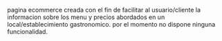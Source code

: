 pagina ecommerce creada con el fin de facilitar al usuario/cliente la informacion sobre los menu y precios abordados en un local/establecimiento gastronomico.
por el momento no dispone ninguna funcionalidad. 
